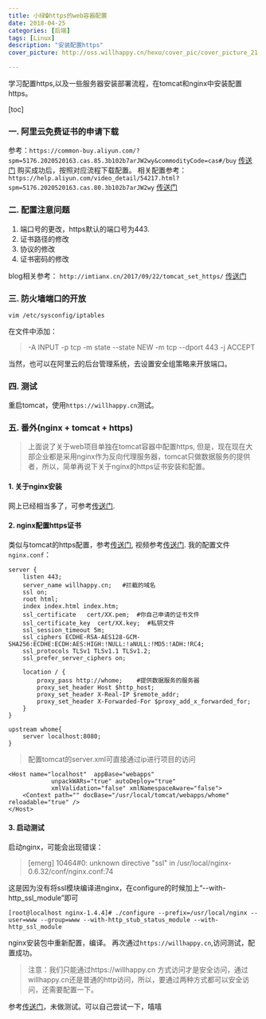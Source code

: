 ```yaml
---
title: 小绿🔒https的web容器配置
date: 2018-04-25
categories: [后端]
tags: [Linux]
description: "安装配置https"
cover_picture: http://oss.willhappy.cn/hexo/cover_pic/cover_picture_21.jpg

---
```


学习配置https,以及一些服务器安装部署流程，在tomcat和nginx中安装配置https。

<!--more-->

[toc]

### 一. 阿里云免费证书的申请下载
参考：`https://common-buy.aliyun.com/?spm=5176.2020520163.cas.85.3b102b7arJW2wy&commodityCode=cas#/buy`  [传送门][1]
购买成功后，按照对应流程下载配置。
相关配置参考：`https://help.aliyun.com/video_detail/54217.html?spm=5176.2020520163.cas.80.3b102b7arJW2wy` [传送门][2]
### 二. 配置注意问题
1. 端口号的更改，https默认的端口号为443.
2. 证书路径的修改
3. 协议的修改
4. 证书密码的修改

blog相关参考： `http://imtianx.cn/2017/09/22/tomcat_set_https/` [传送门][3]

### 三. 防火墙端口的开放
```
vim /etc/sysconfig/iptables
```
在文件中添加：
> -A INPUT -p tcp -m state --state NEW -m tcp --dport 443 -j ACCEPT

当然，也可以在阿里云的后台管理系统，去设置安全组策略来开放端口。

### 四. 测试
重启tomcat，使用`https://willhappy.cn`测试。

### 五. 番外(nginx + tomcat + https)
> 上面说了关于web项目单独在tomcat容器中配置https, 但是，现在现在大部企业都是采用nginx作为反向代理服务器，tomcat只做数据服务的提供者，所以，简单再说下关于nginx的https证书安装和配置。

#### 1. 关于nginx安装
网上已经相当多了，可参考[传送门][4].

#### 2. nginx配置https证书
类似与tomcat的https配置，参考[传送门][5], 视频参考[传送门][6].
我的配置文件`nginx.conf`：
```
server {
    listen 443;
    server_name willhappy.cn;   #拦截的域名
    ssl on;
    root html;
    index index.html index.htm;
    ssl_certificate   cert/XX.pem;  #你自己申请的证书文件
    ssl_certificate_key  cert/XX.key;  #私钥文件
    ssl_session_timeout 5m;
    ssl_ciphers ECDHE-RSA-AES128-GCM-SHA256:ECDHE:ECDH:AES:HIGH:!NULL:!aNULL:!MD5:!ADH:!RC4;
    ssl_protocols TLSv1 TLSv1.1 TLSv1.2;
    ssl_prefer_server_ciphers on;

    location / {
        proxy_pass http://whome;    #提供数据服务的服务器
        proxy_set_header Host $http_host;
        proxy_set_header X-Real-IP $remote_addr;
        proxy_set_header X-Forwarded-For $proxy_add_x_forwarded_for;
    }
}

upstream whome{
    server localhost:8080;
}

```

> 配置tomcat的server.xml可直接通过ip进行项目的访问

```
<Host name="localhost"  appBase="webapps"
            unpackWARs="true" autoDeploy="true"
            xmlValidation="false" xmlNamespaceAware="false">
    <Context path="" docBase="/usr/local/tomcat/webapps/whome" reloadable="true" />
</Host>
```

#### 3. 启动测试
启动nginx，可能会出现错误：
> [emerg] 10464#0: unknown directive "ssl" in /usr/local/nginx-0.6.32/conf/nginx.conf:74

这是因为没有将ssl模块编译进nginx，在configure的时候加上“--with-http_ssl_module”即可
```
[root@localhost nginx-1.4.4]# ./configure --prefix=/usr/local/nginx --user=www --group=www --with-http_stub_status_module --with-http_ssl_module
```
nginx安装包中重新配置，编译。
再次通过`https://willhappy.cn`,访问测试，配置成功。

> 注意：我们只能通过https://willhappy.cn 方式访问才是安全访问，通过willhappy.cn还是普通的http访问，所以，要通过两种方式都可以安全访问，还需要配置一下。

参考[传送门][7]，未做测试。可以自己尝试一下，嘻嘻


  [1]: https://common-buy.aliyun.com/?spm=5176.2020520163.cas.85.3b102b7arJW2wy&commodityCode=cas#/buy
  [2]: https://help.aliyun.com/video_detail/54217.html?spm=5176.2020520163.cas.80.3b102b7arJW2wy
  [3]: http://imtianx.cn/2017/09/22/tomcat_set_https/
  [4]: http://blog.willhappy.cn/2017/06/14/19_2017-06-14_%E5%9C%A8Linux%E4%B8%8A%E6%90%AD%E5%BB%BANginx%E6%9C%8D%E5%8A%A1%E5%99%A8/
  [5]: https://yundun.console.aliyun.com/?spm=5176.2020520001.aliyun_sidebar.15.x8wSsv&p=cas#/cas/download/214404469580275?regionId=
  [6]: https://help.aliyun.com/video_detail/54216.html?spm=5176.2020520163.cas.44.1ea12b7a93Ji91
  [7]: https://blog.csdn.net/will5451/article/details/79132093
